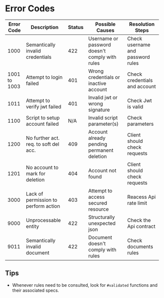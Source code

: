 # Error Codes

| Error Code   | Description                           | Status | Possible Causes                                    | Resolution Steps                        |
|--------------|---------------------------------------|------- |----------------------------------------------------|-----------------------------------------|
| 1000         | Semantically invalid credentials      | 422    | Username or password doesn't comply with rules     | Check username and password rules       |
| 1001 to 1003 | Attempt to login failed               | 401    | Wrong credentials or inactive account              | Check credentials and account           |
| 1011         | Attempt to verify jwt failed          | 401    | Invalid jwt or wrong signature                     | Check Jwt is valid                      |
| 1100         | Script to setup account failed        | N/A    | Invalid script parameter(s)                        | Check parameters                        |
| 1200         | No further act. req. to soft del acc. | 409    | Account already pending permanent deletion         | Client should check requests            |
| 1201         | No account to mark for deletion       | 404    | Account not found                                  | Client should check requests            |
| 3000         | Lack of permission to perform action  | 403    | Attempt to access secured resource                 | Reacess Api rate limit                  |
| 9000         | Unprocessable entity                  | 422    | Structurally unexpected json                       | Check the Api contract                  |
| 9011         | Semantically invalid document         | 422    | Document doesn't comply with rules                 | Check documents rules                   |

## Tips

 * Whenever rules need to be consulted, look for `#validated` functions and their associated specs.
